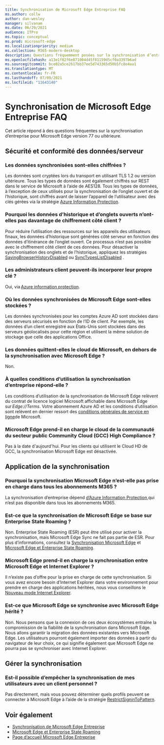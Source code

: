 ```yaml
---
title: Synchronisation de Microsoft Edge Entreprise FAQ
ms.author: collw
author: dan-wesley
manager: silvanam
ms.date: 06/29/2021
audience: ITPro
ms.topic: conceptual
ms.prod: microsoft-edge
ms.localizationpriority: medium
ms.collection: M365-modern-desktop
description: Questions fréquemment posées sur la synchronisation d’entreprise Microsoft Edge.
ms.openlocfilehash: a13e1f02f6e871004d45f81159d5cf0a3397b6ad
ms.sourcegitcommit: bce02a5ce2617bb37ee5d743365d50b5fc8e4aa1
ms.translationtype: MT
ms.contentlocale: fr-FR
ms.lasthandoff: 07/09/2021
ms.locfileid: "11643140"
---
```

# <a name="microsoft-edge-enterprise-sync-faq"></a>Synchronisation de Microsoft Edge Entreprise FAQ

Cet article répond à des questions fréquentes sur la synchronisation d’entreprise pour Microsoft Edge version 77 ou ultérieure.

## <a name="security-and-serverdata-compliance"></a>Sécurité et conformité des données/serveur

### <a name="is-the-synced-data-encrypted"></a>Les données synchronisées sont-elles chiffrées ?

Les données sont cryptées lors du transport en utilisant TLS 1.2 ou version ultérieure. Tous les types de données sont également chiffrés sur REST dans le service de Microsoft à l’aide de AES128. Tous les types de données, à l’exception de ceux utilisés pour la synchronisation de l’onglet ouvert et de l’historique, sont chiffrés avant de laisser l’appareil de l’utilisateur avec des clés gérées via la stratégie [Azure Information Protection](./microsoft-edge-policies.md#restrictsignintopattern).

### <a name="why-dont-open-tab-and-history-data-have-more-client-side-encryption"></a>Pourquoi les données d’historique et d’onglets ouverts n’ont-elles pas davantage de chiffrement côté client ?

Pour réduire l’utilisation des ressources sur les appareils des utilisateurs finaux, les données d’historique sont générées côté serveur en fonction des données d’itinérance de l’onglet ouvert. Ce processus n’est pas possible avec le chiffrement côté client de ces données. Pour désactiver la synchronisation des onglets et de l’historique, appliquez les stratégies [SavingBrowserHistoryDisabled](./microsoft-edge-policies.md#savingbrowserhistorydisabled) ou [SyncTypesListDisabled](./microsoft-edge-policies.md#synctypeslistdisabled) .

### <a name="can-tenant-admins-bring-their-own-key"></a>Les administrateurs client peuvent-ils incorporer leur propre clé ?

Oui, via [Azure information protection](https://azure.microsoft.com/services/information-protection/).

### <a name="where-is-microsoft-edge-sync-data-stored"></a>Où les données synchronisées de Microsoft Edge sont-elles stockées ?

Les données synchronisées pour les comptes Azure AD sont stockées dans des serveurs sécurisés en fonction de l’ID de client. Par exemple, les données d’un client enregistré aux États-Unis sont stockées dans des serveurs géolocalisés pour cette région et utilisent la même solution de stockage que celle des applications Office.

### <a name="does-the-data-ever-leave-microsofts-cloud-aside-from-syncing-to-microsoft-edge"></a>Les données quittent-elles le cloud de Microsoft, en dehors de la synchronisation avec Microsoft Edge ?

Non.

### <a name="what-terms-of-service-does-enterprise-sync-fall-under"></a>À quelles conditions d’utilisation la synchronisation d’entreprise répond-elle ?

Les conditions d’utilisation de la synchronisation de Microsoft Edge relèvent du contrat de licence logiciel Microsoft affichable dans Microsoft Edge sur *Edge://Terms*. Votre abonnement Azure AD et les conditions d’utilisation sont relèvent en dernier ressort des [conditions générales de service en ligne](https://www.microsoft.com/licensing/product-licensing/products)de Microsoft.

### <a name="does-microsoft-edge-support-government-community-cloud-gcc-high-compliance"></a>Microsoft Edge prend-il en charge le cloud de la communauté du secteur public Community Cloud (GCC) High Compliance ?

Pas à la date d'aujourd'hui. Pour les clients qui utilisent le Cloud HD de GCC, la synchronisation Microsoft Edge est désactivée.

## <a name="applying-sync"></a>Application de la synchronisation

### <a name="why-isnt-microsoft-edge-sync-supported-in-all-m365-subscriptions"></a>Pourquoi la synchronisation Microsoft Edge n’est-elle pas prise en charge dans tous les abonnements M365 ?

La synchronisation d’entreprise dépend [d’Azure Information Protection,](https://azure.microsoft.com/services/information-protection/)qui n’est pas disponible dans tous les abonnements M365.

### <a name="is-microsoft-edge-sync-based-on-enterprise-state-roaming"></a>Est-ce que la synchronisation de Microsoft Edge se base sur Enterprise State Roaming ?

Non. Enterprise State Roaming (ESR) peut être utilisé pour activer la synchronisation, mais Microsoft Edge Sync ne fait pas partie de ESR. Pour plus d’informations, consultez la [Synchronisation Microsoft Edge](/DeployEdge/microsoft-edge-enterprise-sync) et [Microsoft Edge et Enterprise State Roaming](/DeployEdge/microsoft-edge-enterprise-state-roaming).

### <a name="will-microsoft-edge-ever-support-syncing-between-microsoft-edge-and-ie"></a>Microsoft Edge prend-il en charge la synchronisation entre Microsoft Edge et Internet Explorer ?

Il n’existe pas d’offre pour la prise en charge de cette synchronisation. Si vous avez encore besoin d’Internet Explorer dans votre environnement pour prendre en charge des applications héritées, nous vous conseillons le [Nouveau mode Internet Explorer](./edge-ie-mode.md).

### <a name="will-microsoft-edge-sync-with-microsoft-edge-legacy"></a>Est-ce que Microsoft Edge se synchronise avec Microsoft Edge hérité ?

Non. Nous pensons que la connexion de ces deux écosystèmes entraîne la compromission de la fiabilité de la synchronisation dans Microsoft Edge. Nous allons garantir la migration des données existantes vers Microsoft Edge. Les utilisateurs pourront également importer des données à partir du navigateur de leur choix, ce qui signifie également que Microsoft Edge ne pourra pas se synchroniser avec Internet Explorer.

## <a name="managing-sync"></a>Gérer la synchronisation

### <a name="is-it-possible-to-stop-my-users-from-syncing-with-a-personal-tenant"></a>Est-il possible d’empêcher la synchronisation de mes utilisateurs avec un client personnel ?

Pas directement, mais vous pouvez déterminer quels profils peuvent se connecter à Microsoft Edge à l’aide de la stratégie [RestrictSigninToPattern](./microsoft-edge-policies.md#restrictsignintopattern).

## <a name="see-also"></a>Voir également

- [Synchronisation de Microsoft Edge Entreprise](microsoft-edge-enterprise-sync.md)
- [Microsoft Edge et Enterprise State Roaming](microsoft-edge-enterprise-state-roaming.md)
- [Page d’accueil Microsoft Edge Entreprise](https://aka.ms/EdgeEnterprise)